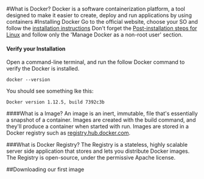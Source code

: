 #What is Docker?
Docker is a software containerization platform, a tool designed 
to make it easier to create, deploy and run applications by using containers
#Installing Docker
Go to the official website, choose your SO and follow the [installation instructions][1]
Don't forget the [Post-installation steps for Linux][2] and follow only the 'Manage Docker as a non-root user' section.
#### Verify your Installation
Open a command-line terminal, and run the follow Docker command to verify the Docker is installed.

```shell
docker --version
```
You should see something lke this:
```shell
Docker version 1.12.5, build 7392c3b
```

####What is a Image?
An image is an inert, immutable, file that's essentially a snapshot of a container. 
Images are created with the build command, and they'll produce a container when started with run.
Images are stored in a Docker registry such as [registry.hub.docker.com][3]. 
 
###What is Docker Registry?
The Registry is a stateless, highly scalable server side application that stores 
and lets you distribute Docker images. The Registry is open-source, under the permissive Apache license.

##Downloading our first image


















[1]: https://docs.docker.com/compose/overview/
[2]: https://docs.docker.com/engine/installation/linux/linux-postinstall/
[3]: https://hub.docker.com/